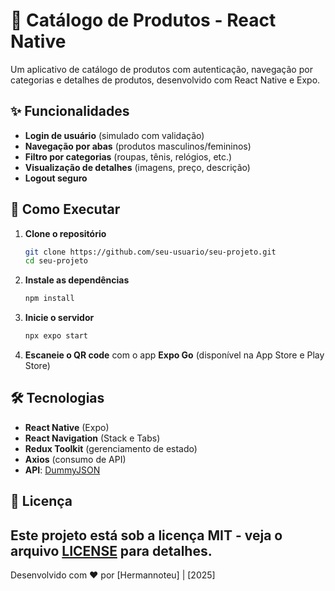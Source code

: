 # 📱 Catálogo de Produtos - React Native
Um aplicativo de catálogo de produtos com autenticação, navegação por categorias e detalhes de produtos, desenvolvido com React Native e Expo.
## ✨ Funcionalidades
- **Login de usuário** (simulado com validação)
- **Navegação por abas** (produtos masculinos/femininos)
- **Filtro por categorias** (roupas, tênis, relógios, etc.)
- **Visualização de detalhes** (imagens, preço, descrição)
- **Logout seguro**
## 🚀 Como Executar
1. **Clone o repositório**
   ```bash
   git clone https://github.com/seu-usuario/seu-projeto.git
   cd seu-projeto
   ```
2. **Instale as dependências**
   ```bash
   npm install
   ```
3. **Inicie o servidor**
   ```bash
   npx expo start
   ```
4. **Escaneie o QR code** com o app **Expo Go** (disponível na App Store e Play Store)
## 🛠 Tecnologias
- **React Native** (Expo)
- **React Navigation** (Stack e Tabs)
- **Redux Toolkit** (gerenciamento de estado)
- **Axios** (consumo de API)
- **API**: [DummyJSON](https://dummyjson.com/docs/products)

## 📄 Licença
Este projeto está sob a licença MIT - veja o arquivo [LICENSE](LICENSE) para detalhes.
---
Desenvolvido com ❤️ por [Hermannoteu] | [2025]
```

